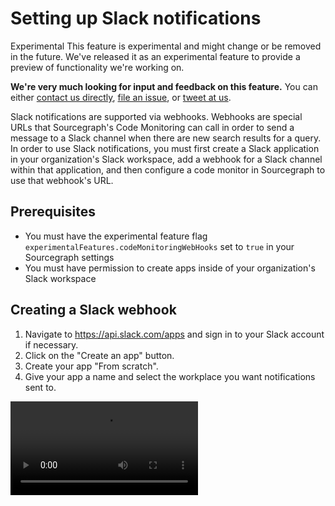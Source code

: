 # Setting up Slack notifications

<aside class="experimental">
<p>
<span class="badge badge-experimental">Experimental</span> This feature is experimental and might change or be removed in the future. We've released it as an experimental feature to provide a preview of functionality we're working on.
</p>

<p><b>We're very much looking for input and feedback on this feature.</b> You can either <a href="https://about.sourcegraph.com/contact">contact us directly</a>, <a href="https://github.com/sourcegraph/sourcegraph">file an issue</a>, or <a href="https://twitter.com/sourcegraph">tweet at us</a>.</p>
</aside>

Slack notifications are supported via webhooks. Webhooks are special URLs that Sourcegraph's Code Monitoring 
can call in order to send a message to a Slack channel when there are new search results for a query. 
In order to use Slack notifications, you must first create a Slack application in your organization's Slack workspace, 
add a webhook for a Slack channel within that application, and then configure a code monitor in Sourcegraph to
use that webhook's URL.

## Prerequisites

- You must have the experimental feature flag `experimentalFeatures.codeMonitoringWebHooks` set to `true` in your Sourcegraph settings
- You must have permission to create apps inside of your organization's Slack workspace

## Creating a Slack webhook

1. Navigate to https://api.slack.com/apps and sign in to your Slack account if necessary.
1. Click on the "Create an app" button.
1. Create your app "From scratch".
1. Give your app a name and select the workplace you want notifications sent to.
 <video src="https://storage.googleapis.com/sourcegraph-assets/search/code-monitoring/slack-tutorial/1-create-app.mp4" controls />
1. Once your app is created, click on the "Incoming Webhooks" in the sidebar, under "Features".
1. Click the toggle button to activate incoming webhooks.
1. Scroll to the bottom of the page and click on "Add New Webhook to Workspace".
1. Select the channel you want notifications sent to, then click on the "Allow" button.
1. Your webhook URL is now created! Click the copy button to copy it to your clipboard.
 <video src="https://storage.googleapis.com/sourcegraph-assets/search/code-monitoring/slack-tutorial/2-create-webhook.mp4" controls />

## Configuring a code monitor to send Slack notifications

1. In Sourcegraph, click on the "Code Monitoring" nav item at the top of the page.
1. Create a new code monitor or edit an existing monitor by clicking on the "Edit" button next to it.
1. Go through the standard configuration steps for a code monitor and select action "Send Slack message to channel".
1. Paste your webhook URL into the "Webhook URL" field.
1. Click on the "Continue" button, and then the "Save" button.
 <video src="https://storage.googleapis.com/sourcegraph-assets/search/code-monitoring/slack-tutorial/3-create-monitor.mp4" controls>
